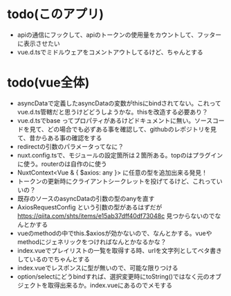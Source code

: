 # todo(このアプリ)

- apiの通信にフックして、apiのトークンの使用量をカウントして、フッターに表示させたい
- vue.d.tsでミドルウェアをコメントアウトしてるけど、ちゃんとする

# todo(vue全体)

- asyncDataで定義したasyncDataの変数がthisにbindされてない。これってvue.d.ts管轄だと思うけどどうしようかな。thisを改造する必要あり？
- vue.d.tsでbase ってプロパティがあるけどドキュメントに無い。ソースコードを見て、どの場合でも必ずある事を確認して、githubのレポジトリを見て、昔からある事の確認をする
- redirectの引数のパラメータってなに？
- nuxt.config.tsで、モジュールの設定箇所は２箇所ある。topのはプラグインに使う。routerのは自作のに使う
- NuxtContext<Vue & { $axios: any }> に任意の型を追加出来る発見！
- トークンの更新時にクライアントシークレットを投げてるけど、これっていいの？
- 既存のソースのasyncDataの引数の型のanyを直す
- AxiosRequestConfig という引数の型があるはずだが https://qiita.com/shts/items/e15ab37dff40df73048c 見つからないのでなんとかする
- vueのmethodの中でthis.$axiosが効かないので、なんとかする。vueやmethodにジェネリックをつければなんとかなるかな？
- index.vueでプレイリストの一覧を取得する時、urlを文字列としてベタ書きしているのでちゃんとする
- index.vueでレスポンスに型が無いので、可能な限りつける
- option/selectにどうbindすれば、選択変更時にtoString()ではなく元のオブジェクトを取得出来るか。index.vueにあるのでメモする
